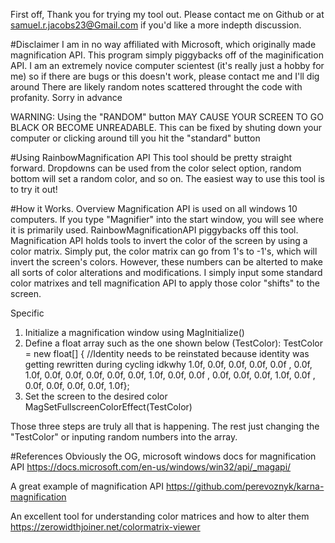 ﻿First off, Thank you for trying my tool out. Please contact me on Github or at samuel.r.jacobs23@Gmail.com if you'd like a more indepth discussion.

#Disclaimer
I am in no way affiliated with Microsoft, which originally made magnification API. This program simply piggybacks off of the maginification API.
I am an extremely novice computer scientest (it's really just a hobby for me) so if there are bugs or this doesn't work, please contact me and I'll dig around
There are likely random notes scattered throught the code with profanity. Sorry in advance

WARNING: Using the "RANDOM" button MAY CAUSE YOUR SCREEN TO GO BLACK OR BECOME UNREADABLE. This can be fixed by shuting down your computer or clicking around till you hit the "standard" button

#Using RainbowMagnification API
This tool should be pretty straight forward. Dropdowns can be used from the color select option, random bottom will set a random color, and so on. 
The easiest way to use this tool is to try it out!

#How it Works.
Overview
Magnification API is used on all windows 10 computers. If you type "Magnifier" into the start window, you will see where it is primarily used. RainbowMagnificationAPI piggybacks off this tool.
Magnification API holds tools to invert the color of the screen by using a color matrix. Simply put, the color matrix can go from 1's to -1's, which will invert the screen's colors.
However, these numbers can be alterted to make all sorts of color alterations and modifications. I simply input some standard color matrixes and tell magnification API to apply those color "shifts" to the screen.

Specific
1. Initialize a magnification window using MagInitialize()
2. Define a float array such as the one shown below (TestColor):
TestColor = new float[] {   //Identity needs to be reinstated because identity was getting rewritten during cycling idkwhy
                1.0f,  0.0f,  0.0f,  0.0f,  0.0f ,
                0.0f,  1.0f,  0.0f,  0.0f, 0.0f,
                0.0f,  0.0f,  1.0f, 0.0f,  0.0f ,
                0.0f,  0.0f,  0.0f,  1.0f,  0.0f ,
                0.0f,  0.0f,  0.0f,  0.0f,  1.0f};
3. Set the screen to the desired color MagSetFullscreenColorEffect(TestColor)

Those three steps are truly all that is happening. The rest just changing the "TestColor" or inputing random numbers into the array. 

#References
Obviously the OG, microsoft windows docs for magnification API
https://docs.microsoft.com/en-us/windows/win32/api/_magapi/

A great example of magnification API
https://github.com/perevoznyk/karna-magnification

An excellent tool for understanding color matrices and how to alter them
https://zerowidthjoiner.net/colormatrix-viewer